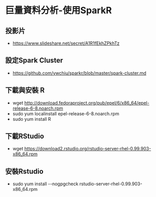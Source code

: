 ﻿#  巨量資料分析-使用SparkR



## 投影片

- https://www.slideshare.net/secret/A1R1fEkhZPkhTz



## 設定Spark Cluster

- https://github.com/ywchiu/sparkr/blob/master/spark-cluster.md


## 下載與安裝 R
- wget http://download.fedoraproject.org/pub/epel/6/x86_64/epel-release-6-8.noarch.rpm
- sudo yum localinstall epel-release-6-8.noarch.rpm 
- sudo yum install R

## 下載RStudio
- wget https://download2.rstudio.org/rstudio-server-rhel-0.99.903-x86_64.rpm

## 安裝Rstudio
- sudo yum install --nogpgcheck rstudio-server-rhel-0.99.903-x86_64.rpm
